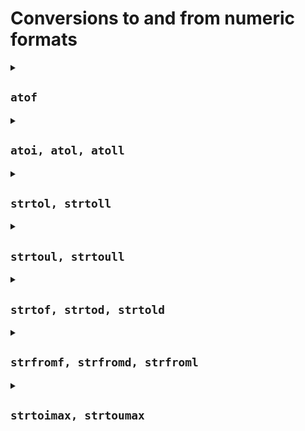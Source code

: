 # Conversions to and from numeric formats

<details>

<summary><h2><code>atof</code></h2></summary>

헤더 <stdlib.h>에서 정의

- `double atof(const char* str);`
  - `str`가 가리키는 바이트 문자열의 부동소수점 값 변환
  - 이 함수는 공백이 아닌 문자가 처음으로 발견될 때까지 모든 공백 문자(`isspace`로 결정됨)를 제거함
  - 유효한 부동소수점 표현을 형성할 수 있는 가장 많은 문자를 가지고 부동소수점 값으로 변환함
  - 유효한 부동소수점 값은 다음 중 하나
    - 십진법 부동소수점 표현. 다음으로 구성됨:
      - (선택) 양수 또는 음수 부호
      - 소수점 문자(현재 C 로케일이 결정)를 포함하거나 포함하지 않는 비어있지 않은 십진법 숫자의 시퀀스(유효숫자를 결정함)
      - (선택) 선택적인 양수 또는 음수 부호와 비어있지 않은 십진법 숫자 시퀀스가 뒤에 붙은 **e** 또는 **E** (밑이 10인 지수 정의)
    - 십육진법 부동소수점 표현. 다음으로 구성됨:
      - (선택) 양수 또는 음수 부호
      - **`0x`** 또는 **`0X`**
      - 소수점 문자(현재 C 로케일이 결정)를 포함하거나 포함하지 않는 비어있지 않은 십진법 숫자의 시퀀스(유효숫자를 결정함)
      - (선택) 선택적인 양수 또는 음수 부호와 비어있지 않은 십진법 숫자 시퀀스가 뒤에 붙은 **`p`** 또는 **`P`** (밑이 2인 지수 정의)
    - 무한 표현. 다음으로 구성됨:
      - (선택) 양수 또는 음수 부호
      - **`INF`** 또는 **`INFINITY`**, 대소문자 구분 안함
    - not-a-number 표현. 다음으로 구성됨:
      - (선택) 양수 또는 음수 부호
      - **`NAN`** 또는 <code><b>NAN</b>(char_sequence)</code> (대소문자 구분 안함)
        - *char_sequence*는 숫자, 라틴 문자, 언더스코어만 포함함
      - 결과: NaN 부동소수점 값
  - 현재 설치된 C 로케일에 따라 다른 표현을 적용할 수 있음

### 파라미터

- `str`: 변환할 null 종단 바이트 문자열을 가리키는 포인터

### 반환값

- 성공: `str` 내용에 대응하는 `double` 값
- 변환된 값이 반환 타입의 범위 바깥이라면 반환값 undefined
- 변환할 수 없다면 `0.0` 반환

### 참고

"ASCII to float"의 약자

### 예제

```c
#include <stdio.h>
#include <stdlib.h>

int main(void) {
  printf("%g\n", atof("   -0.0000000123junk"));
  printf("%g\n", atof("0.012"));
  printf("%g\n", atof("15e16"));
  printf("%g\n", atof("-0xlafp-2"));
  printf("%g\n", atof("inF"));
  printf("%g\n", atof("Nan"));
  printf("%g\n", atof("1.0e+309"));  // UB: out of range of double
  printf("%g\n", atof("0.0"));
  printf("%g\n", atof("junk"));
}
```

가능한 출력:

```text
-1.23e-08
0.012
1.5e+17
-107.75
inf
nan
inf
0
0
```

</details>

<details>

<summary><h2><code>atoi, atol, atoll</code></h2></summary>

헤더 <stdlib.h>에서 정의

- `int atoi(const char* str);`
- `long atol(const char* str);`
- `long long atoll(const char* str);` (C99부터)

  - `str`가 가리키는 바이트 문자열의 정수 값 변환
  - 암시된 밑은 언제나 10
  - 이 함수는 공백이 아닌 문자가 처음으로 발견될 때까지 모든 공백 문자를 제거하고, 유효한 정수 숫자 표현을 형성 가능한 최대한 많은 문자를 찾아 정수 값으로 변환함
  - 유효한 정수 값은 다음으로 구성됨:
    - (선택) 양수 또는 음수 부호
    - 십진법 숫자
  - 결과 값을 표현할 수 없다면(예: 변환 값이 대응하는 반환 타입 범위 밖이라면) 동작 결과를 예측할 수 없음

### 파라미터

`str`: 변환되어야 하는 null 종단 바이트 문자열을 가리키는 포인터

### 반환값

- 성공: `str` 내용에 해당하는 정수 값
- 변환할 수 없으면 `0`

### 참고

"ASCII to integer"의 약자

### 예제

```c
#include <stdio.h>
#include <stdlib.h>

int main(void) {
  printf("%i\n", atoi("  -123junk"));
  printf("%i\n", atoi("  +321dust"));
  printf("%i\n", atoi("0"));
  printf("%i\n",
         atoi("0042"));  // treated as a decimal number with leading zeros
  printf("%i\n",
         atoi("0x2A"));  // only leading zero is converted discarding "x2A"
  printf("%i\n", atoi("junk"));        // no conversion can be performed
  printf("%i\n", atoi("2147483648"));  // UB: out of range of int
}
```

가능한 출력:

```text
-123
321
0
42
0
0
-2147483648
```

</details>

<details>

<summary><h2><code>strtol, strtoll</code></h2></summary>

헤더 <stdlib.h>에서 정의

- `long strtol(const char* str, char** str_end, int base);` (until C99)
- `long strtol(const char* restrict str, char** restrict str_end, int base);` (since C99)
- `long long strtoll(const char* restrict str, char** restrict str_end, int base);` (since C99)
  - `str`가 가리키는 바이트 문자열의 정수 값 변환
  - 이 함수는 공백이 아닌 문자가 처음으로 발견될 때까지 모든 공백 문자(`isspace`로 결정됨)를 제거함
  - 유효한 n진수 (`n=base`) 정수 숫자 표현이 형성될 수 있는 가장 많은 문자열을 가지고 정수 값으로 변환함
  - 유효한 정수값은 다음으로 구성됨:
    - (선택) 양수 또는 음수 부호
    - (선택) 8진수를 가리키는 접두사 `0` (`base`가 `8` 또는 `0`일 때에만 적용)
    - (선택) 16진수를 가리키는 접두사 `0x` 또는 `0X` (`base`가 `16` 또는 `0`일 때에만 적용)
    - 숫자 시퀀스
  - `base`에 사용 가능한 숫자: {0, 2, 3, ..., 36}
    - 2진수 정수에 사용 가능한 숫자는 {0, 1}
    - 3진수 정수에 사용 가능한 숫자는 {0, 1, 2}
    - 10보다 큰 `base`의 경우 유효한 숫자에 로마자(11진수 정수를 위한 Aa에서 36진수 정수를 위한 Zz까지)도 포함됨
      - 문자의 대소문자는 무시됨
  - 현재 설치된 C 로케일에 의해 추가적인 숫자 포맷이 허용될 수 있음
  - 만약 `base`가 `0`이라면, 진법은 자동으로 감지됨
    - 접두사가 `0`이라면 8진법, `0x` 또는 `0X`라면 16진법, 그 외에는 10진법
    - 입력 시퀀스에 음수 부호가 포함된다면, 숫자 시퀀스에서 계산되는 숫자값은 결과 타입에서의 단항 연산자 마이너스처럼 음수가 됨
  - 함수는 `str_end`가 마지막으로 변환된 숫자 문자 다음 문자를 가리키도록 설정함
    - `str_end`가 null 포인터라면 무시됨
  - `str`가 비었거나 예상된 형식을 가지지 않는다면 변환이 수행되지 않으며, (`str_end`가 null 포인터가 아니라면) `str_end`는 객체에 저장된 `str`의 값을 가리킴

### 파라미터

- `str`: 변환되어야 할 null 종단 바이트 문자열을 가리키는 포인터
- `str_end`: 문자를 가리키는 포인터를 가리키는 포인터
- `base`: 변환된 정수 값의 진법

### 반환값

- 성공: `str`에 대응되는 정수 값
- 변환된 값이 해당하는 반환 타입의 범위를 벗어난 값이라면 범위 오류 발생(`ERANGE`에 `errno` 설정), `LONG_MAX`, `LONG_MIN`, `LLONG_MAX` 또는 `LLONG_MIN`이 반환됨
- 변환할 수 없다면 `0` 반환

### 예제

```c
#include <errno.h>
#include <limits.h>
#include <stdbool.h>
#include <stdio.h>
#include <stdlib.h>

int main(void) {
  // parsing with error handling
  const char* p = "10 200000000000000000000000000000 30 -40 junk";
  printf("Parsing '%s':\n", p);

  for (;;) {
    // errno can be set to any non-zero value by a library function call
    // regardless of whether there was an error, so it needs to be cleared
    // in order to check the error set by strtol
    errno = 0;
    char* end;
    const long i = strtol(p, &end, 10);
    if (p == end) break;

    const bool range_error = errno == ERANGE;
    printf("Extracted '%.*s', strtol returned %ld.", (int)(end - p), p, i);
    p = end;

    if (range_error) printf("\n --> Range error occurred.");

    putchar('\n');
  }

  printf("Unextracted leftover: '%s'\n\n", p);

  // parsing without error handling
  printf("\"1010\" in binary  --> %ld\n", strtol("1010", NULL, 2));
  printf("\"12\"   in octal   --> %ld\n", strtol("12", NULL, 8));
  printf("\"A\"    in hex     --> %ld\n", strtol("A", NULL, 16));
  printf("\"junk\" in base-36 --> %ld\n", strtol("junk", NULL, 36));
  printf("\"012\"  in auto-detected base --> %ld\n", strtol("012", NULL, 0));
  printf("\"0xA\"  in auto-detected base --> %ld\n", strtol("0xA", NULL, 0));
  printf("\"junk\" in auto-detected base --> %ld\n", strtol("junk", NULL, 0));
}
```

가능한 출력:

```text
Parsing '10 200000000000000000000000000000 30 -40 junk':
Extracted '10', strtol returned 10.
Extracted ' 200000000000000000000000000000', strtol returned 9223372036854775807.
 --> Range error occurred.
Extracted ' 30', strtol returned 30.
Extracted ' -40', strtol returned -40.
Unextracted leftover: ' junk'

"1010" in binary  --> 10
"12"   in octal   --> 10
"A"    in hex     --> 10
"junk" in base-36 --> 926192
"012"  in auto-detected base --> 10
"0xA"  in auto-detected base --> 10
"junk" in auto-detected base --> 0
```

</details>

<details>

<summary><h2><code>strtoul, strtoull</code></h2></summary>

헤더 <stdlib.h>에서 정의

- `unsigned long strtoul(const char* str, char** str_end, int base);` (C99 이전)
- `unsigned long strtoul(const char* restrict str, char** restrict str_end, int base)` (C99부터)
- `unsigned long long strtoull(const char* restrict str, char** restrict str_end, int base)` (C99부터)
  - `str`이 가리키는 바이트 문자열의 부호가 없는 정수 값 변환
  - 이 함수는 공백이 아닌 문자가 처음으로 발견될 때까지 모든 공백 문자(`isspace`로 결정됨)를 제거함
  - 유효한 n진수 (`n=base`) 부호가 없는 정수 숫자 표현이 형성될 수 있는 가장 많은 문자열을 가지고 정수 값으로 변환함
  - 유효한 부호가 없는 정수값은 다음으로 구성됨:
    - (선택) 양수 또는 음수 부호
    - (선택) 8진수를 가리키는 접두사 `0` (`base`가 `8` 또는 `0`일 때에만 적용)
    - (선택) 16진수를 가리키는 접두사 `0x` 또는 `0X` (`base`가 `16` 또는 `0`일 때에만 적용)
    - 숫자 시퀀스
  - `base`에 사용 가능한 숫자: {0, 2, 3, ..., 36}
    - 2진수 정수에 사용 가능한 숫자는 {0, 1}
    - 3진수 정수에 사용 가능한 숫자는 {0, 1, 2}
    - 10보다 큰 `base`의 경우 유효한 숫자에 로마자(11진수 정수를 위한 Aa에서 36진수 정수를 위한 Zz까지)도 포함됨
      - 문자의 대소문자는 무시됨
  - 현재 설치된 C 로케일에 의해 추가적인 숫자 포맷이 허용될 수 있음
  - 만약 `base`가 `0`이라면, 진법은 자동으로 감지됨
    - 접두사가 `0`이라면 8진법, `0x` 또는 `0X`라면 16진법, 그 외에는 10진법
    - 입력 시퀀스에 음수 부호가 포함된다면, 숫자 시퀀스에서 계산되는 숫자값은 결과 타입에서의 단항 연산자 마이너스처럼 음수로 계산되나, 부호 반전 후에는 부호 없는 정수의 오버플로우 규칙이 적용됨
  - 함수는 `str_end`가 마지막으로 변환된 숫자 문자 다음 문자를 가리키도록 설정함
    - `str_end`가 null 포인터라면 무시됨

### 파라미터

- `str`: 변환할 null 종단 바이트 문자열을 가리키는 포인터
- `str_end`: 문자를 가리키는 포인터를 가리키는 포인터. 마지막으로 변환된 문자 직후를 가리킬 수 있음
- `base`: 변환된 정수 값의 진법

### 반환값

- 성공: `str` 내용에 대응하는 정수 값 반환
- 변환된 값이 반환 타입의 범위를 벗어나면 범위 오류 발생(`ERANGE`에 `errno` 설정), `ULONG_MAX` 또는 `ULLONG_MAX` 반환
- 변환 불가: `0` 반환

### 예제

```c
#include <errno.h>
#include <stdio.h>
#include <stdlib.h>

int main(void) {
  const char* p = "10 200000000000000000000000000000 30 -40 - 42";

  printf("Parsing '%s':\n", p);

  char* end = NULL;

  for (unsigned long i = strtoul(p, &end, 10); p != end;
       i = strtoul(p, &end, 10)) {
    printf("'%.*s' -> ", (int)(end - p), p);
    p = end;
    if (errno == ERANGE) {
      errno = 0;
      printf("range error, got ");
    }
    printf("%lu\n", i);
  }
  printf("After the loop p prints to '%s'\n", p);
}
```

출력:

```text
Parsing '10 200000000000000000000000000000 30 -40 - 42':
'10' -> 10
' 200000000000000000000000000000' -> range error, got 18446744073709551615
' 30' -> 30
' -40' -> 18446744073709551576
After the loop p points to ' - 42'
```

</details>

<details>

<summary><h2><code>strtof, strtod, strtold</code></h2></summary>

헤더 <stdlib.h>에서 정의

- `float strtof(const char* restrict str, char** restrict str_end);` (1) (C99부터)
- `double strtod(const char* str, char** str_end);` (2) (C99 이전)
- `double strtod(const char* restrict str, char** restrict str_end);` (2) (C99부터)
- `long double strtold(const char* restrict str, char** restrict str_end);` (3) (C99부터)
  - `str`이 가리키는 바이트 문자열의 부동소수점 값 변환
  - 이 함수는 공백이 아닌 문자가 처음으로 발견될 때까지 모든 공백 문자(`isspace`로 결정됨)를 제거함
  - 부동소수점 숫자 표현이 형성될 수 있는 가장 많은 문자열을 가지고 부동소수점 값으로 변환함
  - 유효한 십진법 부동소수점 값은 다음으로 구성됨:
    - (선택) 양수 또는 음수 부호
    - 소수점 문자(현재 C 로케일이 결정)를 포함하거나 포함하지 않는 비어있지 않은 십진법 숫자의 시퀀스(유효숫자를 결정함)
      - (선택) 선택적인 양수 또는 음수 부호와 비어있지 않은 십진법 숫자 시퀀스가 뒤에 붙은 **e** 또는 **E** (밑이 10인 지수 정의)
    - 십육진법 부동소수점 표현. 다음으로 구성됨:
      - (선택) 양수 또는 음수 부호
      - **`0x`** 또는 **`0X`**
      - 소수점 문자(현재 C 로케일이 결정)를 포함하거나 포함하지 않는 비어있지 않은 십진법 숫자의 시퀀스(유효숫자를 결정함)
      - (선택) 선택적인 양수 또는 음수 부호와 비어있지 않은 십진법 숫자 시퀀스가 뒤에 붙은 **`p`** 또는 **`P`** (밑이 2인 지수 정의)
    - 무한 표현. 다음으로 구성됨:
      - (선택) 양수 또는 음수 부호
      - **`INF`** 또는 **`INFINITY`**, 대소문자 구분 안함
    - not-a-number 표현. 다음으로 구성됨:
      - (선택) 양수 또는 음수 부호
      - **`NAN`** 또는 <code><b>NAN</b>(char_sequence)</code> (대소문자 구분 안함)
        - *char_sequence*는 숫자, 라틴 문자, 언더스코어만 포함함
      - 결과: NaN 부동소수점 값
  - 현재 설치된 C 로케일에 따라 다른 표현을 적용할 수 있음
  - 함수는 `str_end`가 마지막으로 변환된 숫자 문자 다음 문자를 가리키도록 설정함
    - `str_end`가 null 포인터라면 무시됨

### 파라미터

- `str`: 변환할 null 종단 바이트 문자열을 가리키는 포인터
- `str_end`: 문자를 가리키는 포인터를 가리키는 포인터

### 반환값

- 성공: `str`의 내용에 해당하는 부동소수점 값 반환
- 변환된 값이 반환값의 범위를 벗어난 경우 범위 오류 발생(`ERANGE`에 `errno` 설정), `HUGE_VAL`, `HUGE_VALF` 또는 `HUGE_VALL`이 반환됨
- 변환을 수행할 수 없다면 `0` 반환

### 예제

```c
#include <errno.h>
#include <stdio.h>
#include <stdlib.h>

int main(void) {
  // parsing with error handling
  const char* p =
      "111.11 -2.22 Nan nan(2) inF 0X1.BC70A3D70A3D7P+6  1.18973e+4932zzz";

  printf("Parsing '%s':\n", p);

  char* end = NULL;

  for (double f = strtod(p, &end); p != end; f = strtod(p, &end)) {
    printf("'%.*s' -> ", (int)(end - p), p);
    p = end;

    if (errno == ERANGE) {
      printf("range error, got ");
      errno = 0;
    }
    printf("%f\n", f);
  }

  // parsing without error handling
  printf("\"  -0.0000000123junk\"  -->  %g\n",
         strtod("  -0.0000000123junk", NULL));
  printf("\"junk\"                 -->  %g\n", strtod("junk", NULL));
}
```

가능한 출력:

```text
Parsing '111.11 -2.22 Nan nan(2) inF 0X1.BC70A3D70A3D7P+6  1.18973e+4932zzz':
'111.11' -> 111.110000
' -2.22' -> -2.220000
' Nan' -> nan
' nan(2)' -> nan
' inF' -> inf
' 0X1.BC70A3D70A3D7P+6' -> 111.110000
'  1.18973e+4932' -> range error, got inf
"  -0.0000000123junk"  -->  -1.23e-08
"junk"                 -->  0
```

</details>

<details>

<summary><h2><code>strfromf, strfromd, strfroml</code></h2></summary>

헤더 <stdlib.h>에서 정의

- `int strfromf(char* restrict s, sizt_t n, const char* restrict format, float fp);` (C23부터)
- `int strfromd(char* restrict s, sizt_t n, const char* restrict format, double fp);` (C23부터)
- `int strfroml(char* restrict s, sizt_t n, const char* restrict format, long double fp);` (C23부터)
  - 부동소수점 값을 바이트 문자열로 변환
  - 다음 특징을 제외하면 `snprintf(s, n, format, fp)`와 동일함
    - 포맷 문자열은 문자 `%`만을 포함해야 함,
    - 포맷 문자열의 정밀도(선택)는 애스터리스크(`*`)을 포함하지 말아야 함
    - 변환 지정어(`double`, `float`, `long double`을 가리키는 a, A, e, E, f, F, g, G)는 함수 접미사에 의해 지시됨 (길이 수식어보다)
    - 다른 포맷 문자열을 가지고 이 함수들을 사용하면 동작의 결과를 예측할 수 없게 됨

### 파라미터

- `s`: 결과를 저장할 문자열을 가리키는 포인터
- `n`: 최대 `n - 1` 개의 문자 저장 가능(1: null 문자)
- `format`: 데이터를 어떻게 변환할지 명시하는 null 종단 바이트 문자열을 가리키는 포인터
- `fp`: 변환할 부동소수점 값

### 반환값

- `n`이 충분히 클 때, 종결 null 문자를 제외한 저장된 문자들의 수
- 반환값이 `n` 보다 작은 음수가 아닌 수일 때 null 종결 출력이 온전히 저장됨 / null 종결 출력이 온전히 저장되면 `n`보다 작은 음수가 아닌 수 반환

### 예제

```c
#include <stdio.h>
#include <stdlib.h>

int main() {
  char buffer[32];
  int written;
  const char* format[] = {"%a", "%A", "%e", "%E", "%f", "%F", "%g", "%G"};

  for (size_t fmt = 0; fmt != sizeof format / sizeof format[0]; ++fmt) {
    written = strfromf(buffer, sizeof buffer, format[fmt], 3.1415f);
    printf("strfromf(... %s ...) = %2i, buffer: \"%s\"\n", format[fmt], written,
           buffer);
  }
  puts("");

  for (size_t fmt = 0; fmt != sizeof format / sizeof format[0]; ++fmt) {
    written = strfromd(buffer, sizeof buffer, format[fmt], 3.1415);
    printf("strfromd(... %s ...) = %2i, buffer: \"%s\"\n", format[fmt], written,
           buffer);
  }
  puts("");

  for (size_t fmt = 0; fmt != sizeof format / sizeof format[0]; ++fmt) {
    written = strfroml(buffer, sizeof buffer, format[fmt], 3.1415);
    printf("strfroml(... %s ...) = %2i, buffer: \"%s\"\n", format[fmt], written,
           buffer);
  }
}
```

출력:

```text
strfromf(... %a ...) = 13, buffer: "0x1.921cacp+1"
strfromf(... %A ...) = 13, buffer: "0X1.921CACP+1"
strfromf(... %e ...) = 12, buffer: "3.141500e+00"
strfromf(... %E ...) = 12, buffer: "3.141500E+00"
strfromf(... %f ...) =  8, buffer: "3.141500"
strfromf(... %F ...) =  8, buffer: "3.141500"
strfromf(... %g ...) =  6, buffer: "3.1415"
strfromf(... %G ...) =  6, buffer: "3.1415"

strfromd(... %a ...) = 20, buffer: "0x1.921cac083126fp+1"
strfromd(... %A ...) = 20, buffer: "0X1.921CAC083126FP+1"
strfromd(... %e ...) = 12, buffer: "3.141500e+00"
strfromd(... %E ...) = 12, buffer: "3.141500E+00"
strfromd(... %f ...) =  8, buffer: "3.141500"
strfromd(... %F ...) =  8, buffer: "3.141500"
strfromd(... %g ...) =  6, buffer: "3.1415"
strfromd(... %G ...) =  6, buffer: "3.1415"

strfroml(... %a ...) = 20, buffer: "0xc.90e5604189378p-2"
strfroml(... %A ...) = 20, buffer: "0XC.90E5604189378P-2"
strfroml(... %e ...) = 12, buffer: "3.141500e+00"
strfroml(... %E ...) = 12, buffer: "3.141500E+00"
strfroml(... %f ...) =  8, buffer: "3.141500"
strfroml(... %F ...) =  8, buffer: "3.141500"
strfroml(... %g ...) =  6, buffer: "3.1415"
strfroml(... %G ...) =  6, buffer: "3.1415"
```

</details>

<details>

<summary><h2><code>strtoimax, strtoumax</code></h2></summary>

헤더 <inttypes.h>에서 정의

- `intmax_t strtoimax(const char* restrict nptr, char** restrict endptr, int base);` (1) (C99부터)
- `uintmax_t strtoumax(const char* restrict nptr, char** restrict endptr, int base);` (2) (C99부터)
  - `nptr`이 가리키는 바이트 문자열의 정수 값 변환
  - 이 함수는 공백이 아닌 문자가 처음으로 발견될 때까지 모든 공백문자(`isspace`로 결정됨)를 제거함
  - 유효한 n진수 (`n=base`) 정수 숫자 표현이 형성될 수 있는 가장 긴 문자열을 정수 값으로 변환
  - 유효한 정수 값은 다음으로 구성됨:
    - (선택) 양수 또는 음수 부호
    - (선택) 8진수를 가리키는 접두사 `0` (`base`가 `8` 또는 `0`일 때에만 적용)
    - (선택) 16진수를 가리키는 접두사 `0x` 또는 `0X` (`base`가 `16` 또는 `0`일 때에만 적용)
    - 숫자 시퀀스
  - `base`에 사용 가능한 숫자: {0, 2, 3, ..., 36}
    - 2진수 정수에 사용 가능한 숫자는 {0, 1}
    - 3진수 정수에 사용 가능한 숫자는 {0, 1, 2}
    - 10보다 큰 `base`의 경우 유효한 숫자에 로마자(11진수 정수를 위한 Aa에서 36진수 정수를 위한 Zz까지)도 포함됨
      - 문자의 대소문자는 무시됨
  - 현재 설치된 C 로케일에 의해 추가적인 숫자 포맷이 허용될 수 있음
  - 만약 `base`가 `0`이라면, 진법은 자동으로 감지됨
    - 접두사가 `0`이라면 8진법, `0x` 또는 `0X`라면 16진법, 그 외에는 10진법
  - 입력 시퀀스에 음수 부호가 포함된다면, 숫자 시퀀스에서 계산되는 숫자값은 결과 타입에서의 단항 연산자 마이너스처럼 음수로 계산됨
  - 함수는 `endptr`가 가리키는 포인터를 마지막으로 변환된 숫자 문자 다음 문자를 가리키도록 설정함
    - `endptr`가 null 포인터라면 무시됨
  - `nptr`이 빈 값이거나 요구된 형식이 아니라면 변환이 수행되지 않으며 (만약 `endptr`가 null 포인터가 아니라면) `nptr`의 값은 `endptr`이 가리키는 객체에 저장됨

### 파라미터

- `nptr`: 변환될 null 종단 문자열을 가리키는 포인터
- `endptr`: 문자를 가리키는 포인터를 가리키는 포인터
- `base`: 변환된 정수 값의 진법

### 반환값

- 성공: `str` 내용에 해당하는 정수 값 반환
- 변환된 값이 반환 타입의 범위를 벗어났다면 범위 오류가 발생하며(`ERANGE`에 `errno` 설정) 적절히 `INTMAX_MAX`, `INTMAX_MIN`, `UINTMAX_MAX` 또는 `0`이 반환됨
- 변환을 수행할 수 없다면 `0` 반환

### 예제

```c
#include <errno.h>
#include <inttypes.h>
#include <stdio.h>
#include <string.h>

int main(void) {
  char* endptr = NULL;

  printf("%ld\n", strtoimax(" -123junk", &endptr, 10));  // base 10
  printf("%ld\n", strtoimax("11111111", &endptr, 2));    // base 2
  printf("%ld\n", strtoimax("XyZ", &endptr, 36));        // base 36
  printf("%ld\n", strtoimax("010", &endptr, 0));         // octal auto-detection
  printf("%ld\n", strtoimax("10", &endptr, 0));    // decimal auto-detection
  printf("%ld\n", strtoimax("0x10", &endptr, 0));  // hexadecimal auto-detection

  // range error: LONG_MAX+1 --> LONG_MAX
  errno = 0;
  printf("%ld\n", strtoimax("9223372036854775808", &endptr, 10));
  printf("%s\n", strerror(errno));
}
```

출력:

```text
-123
255
44027
8
10
16
9223372036854775807
Numerical result out of range
```

</details>
